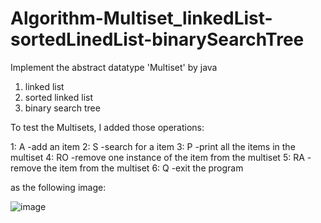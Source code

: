 # Algorithm-Multiset_linkedList-sortedLinedList-binarySearchTree

Implement the abstract datatype 'Multiset' by java

1. linked list
2. sorted linked list
3. binary search tree

To test the Multisets, I added those operations:

1: A  -add an item
2: S  -search for a item
3: P  -print all the items in the multiset
4: RO -remove one instance of the item from the multiset
5: RA -remove the item from the multiset
6: Q  -exit the program

as the following image:

![image](https://github.com/rmit-s3598284-JiaQi-Tang/Algorithm-Multiset_linkedList-sortedLinedList-binarySearchTree/blob/master/image/Screen%20Shot%202018-08-27%20at%208.09.17%20pm.png)
